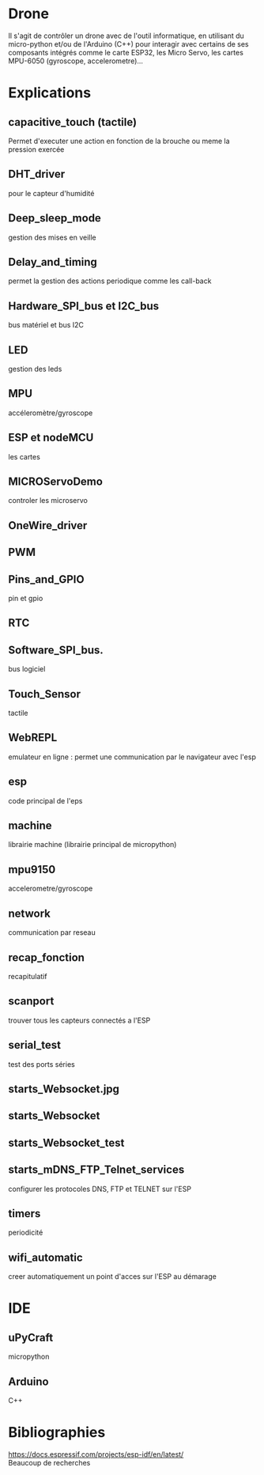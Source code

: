 # Drone
Il s'agit de contrôler un drone avec de l'outil informatique, en utilisant du micro-python et/ou de l'Arduino (C++) pour interagir avec certains de ses composants intégrés comme le carte ESP32, les Micro Servo, les cartes MPU-6050 (gyroscope, accelerometre)...

# Explications

## capacitive_touch (tactile) 
Permet d'executer une action en fonction de la brouche ou meme la pression exercée
## DHT_driver
pour le capteur d'humidité
## Deep_sleep_mode
gestion des mises en veille
## Delay_and_timing
permet la gestion des actions periodique comme les call-back
## Hardware_SPI_bus et I2C_bus
bus matériel et bus I2C
## LED
gestion des leds
## MPU
accéleromètre/gyroscope
## ESP et nodeMCU
les cartes
## MICROServoDemo
controler les microservo
## OneWire_driver
## PWM
## Pins_and_GPIO
pin et gpio
## RTC
## Software_SPI_bus.
bus logiciel
## Touch_Sensor
tactile
## WebREPL
emulateur en ligne : permet une communication par le navigateur avec l'esp
## esp
code principal de l'eps
## machine
librairie machine (librairie principal de micropython)
## mpu9150 
accelerometre/gyroscope
## network
communication par reseau
## recap_fonction
recapitulatif
## scanport
trouver tous les capteurs connectés a l'ESP
## serial_test
test des ports séries
## starts_Websocket.jpg
## starts_Websocket
## starts_Websocket_test

## starts_mDNS_FTP_Telnet_services
configurer les protocoles DNS, FTP et TELNET sur l'ESP
## timers
periodicité
## wifi_automatic
creer automatiquement un point d'acces sur l'ESP au démarage

# IDE
## uPyCraft
micropython
## Arduino
C++
# Bibliographies

https://docs.espressif.com/projects/esp-idf/en/latest/  
Beaucoup de recherches
